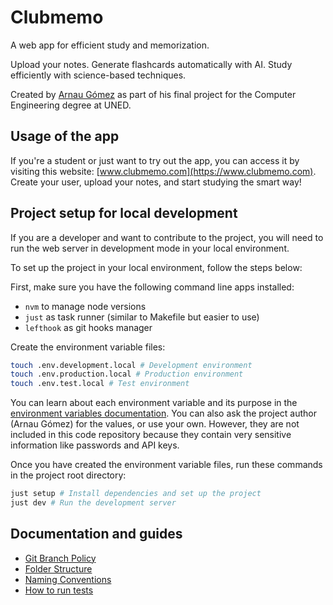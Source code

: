 # Clubmemo

A web app for efficient study and memorization.

Upload your notes. Generate flashcards automatically with AI. Study efficiently with science-based techniques.

Created by [Arnau Gómez](https://www.arnaugomez.com) as part of his final project for the Computer Engineering degree at UNED.

## Usage of the app

If you're a student or just want to try out the app, you can access it by visiting this website: [www.clubmemo.com](https://www.clubmemo.com). Create your user, upload your notes, and start studying the smart way!

## Project setup for local development

If you are a developer and want to contribute to the project, you will need to run the web server in development mode in your local environment.

To set up the project in your local environment, follow the steps below:

First, make sure you have the following command line apps installed:

- `nvm` to manage node versions
- `just` as task runner (similar to Makefile but easier to use)
- `lefthook` as git hooks manager

Create the environment variable files:

```sh
touch .env.development.local # Development environment
touch .env.production.local # Production environment
touch .env.test.local # Test environment
```

You can learn about each environment variable and its purpose in the [environment variables documentation](src/common/types/env.d.ts). You can also ask the project author (Arnau Gómez) for the values, or use your own. However, they are not included in this code repository because they contain very sensitive information like passwords and API keys.

Once you have created the environment variable files, run these commands in the project root directory:

```sh
just setup # Install dependencies and set up the project
just dev # Run the development server
```

## Documentation and guides

- [Git Branch Policy](./docs/git-branch-policy.md)
- [Folder Structure](./docs/folder-structure.md)
- [Naming Conventions](./docs/naming-conventions.md)
- [How to run tests](./docs/quality-assurance-tooling.md)
